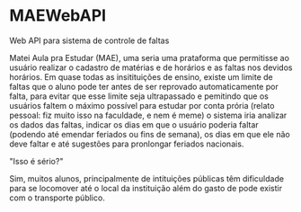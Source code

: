 # MAEWebAPI
Web API para sistema de controle de faltas

Matei Aula pra Estudar (MAE), uma seria uma prataforma que permitisse ao usuário realizar o cadastro de matérias e de horários e as faltas nos devidos horários. Em quase todas as insitituições de ensino, existe um limite de faltas que o aluno pode ter antes de ser reprovado automaticamente por falta, para evitar que esse limite seja ultrapassado e pemitindo que os usuários faltem o máximo possível para estudar por conta prória (relato pessoal: fiz muito isso na faculdade, e nem é meme) o sistema iria analizar os dados das faltas, indicar os dias em que o usuário poderia faltar (podendo até emendar feriados ou fins de semana), os dias em que ele não deve faltar e até sugestões para pronlongar feriados nacionais.

"Isso é sério?"

Sim, muitos alunos, principalmente de intituições públicas têm dificuldade para se locomover até o local da instituição além do gasto de pode existir com o transporte público.
